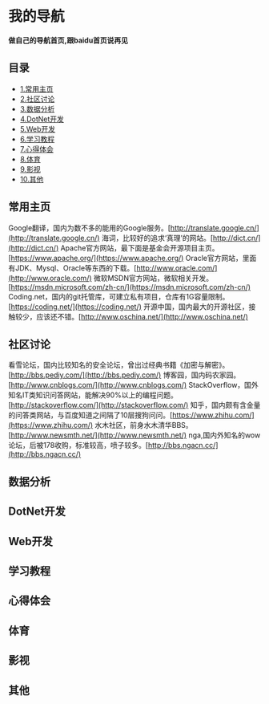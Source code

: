 # 我的导航

**做自己的导航首页,跟baidu首页说再见**

## 目录
  * [1.常用主页](#常用主页)
  * [2.社区讨论](#社区讨论)
  * [3.数据分析](#数据分析)
  * [4.DotNet开发](#dotnet开发)
  * [5.Web开发](#web开发)
  * [6.学习教程](#学习教程)
  * [7.心得体会](#心得体会)
  * [8.体育](#体育)
  * [9.影视](#影视)
  * [10.其他](#其他)

## 常用主页
  Google翻译，国内为数不多的能用的Google服务。[http://translate.google.cn/](http://translate.google.cn/)
  海词，比较好的追求‘真理’的网站。[http://dict.cn/](http://dict.cn/)
  Apache官方网站，最下面是基金会开源项目主页。[https://www.apache.org/](https://www.apache.org/)
  Oracle官方网站，里面有JDK、Mysql、Oracle等东西的下载。[http://www.oracle.com/](http://www.oracle.com/)
  微软MSDN官方网站，微软相关开发。[https://msdn.microsoft.com/zh-cn/](https://msdn.microsoft.com/zh-cn/)
  Coding.net，国内的git托管库，可建立私有项目，仓库有1G容量限制。[https://coding.net/](https://coding.net/)
  开源中国，国内最大的开源社区，接触较少，应该还不错。[http://www.oschina.net/](http://www.oschina.net/)

## 社区讨论
  看雪论坛，国内比较知名的安全论坛，曾出过经典书籍《加密与解密》。[http://bbs.pediy.com/](http://bbs.pediy.com/)
  博客园，国内码农家园。[http://www.cnblogs.com/](http://www.cnblogs.com/)
  StackOverflow，国外知名IT类知识问答网站，能解决90%以上的编程问题。[http://stackoverflow.com/](http://stackoverflow.com/)
  知乎，国内颇有含金量的问答类网站，与百度知道之间隔了10层搜狗问问。[https://www.zhihu.com/](https://www.zhihu.com/)
  水木社区，前身水木清华BBS。[http://www.newsmth.net/](http://www.newsmth.net/)
  nga,国内外知名的wow论坛，后被178收购，标准较高，喷子较多。[http://bbs.ngacn.cc/](http://bbs.ngacn.cc/)

## 数据分析


## DotNet开发


## Web开发


## 学习教程


## 心得体会


## 体育


## 影视


## 其他
